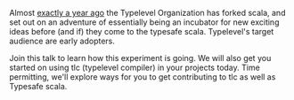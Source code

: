 Almost [exactly a year
ago](http://typelevel.org/blog/2014/09/02/typelevel-scala.html) the Typelevel
Organization has forked scala, and set out on an adventure of essentially being
an incubator for new exciting ideas before (and if) they come to the typesafe
scala. Typelevel's target audience are early adopters.

Join this talk to learn how this experiment is going. We will also get you
started on using tlc (typelevel compiler) in your projects today. Time
permitting, we'll explore ways for you to get contributing to tlc as well as
Typesafe scala.

